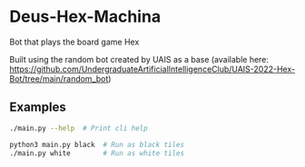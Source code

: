 # Deus-Hex-Machina

Bot that plays the board game Hex

Built using the random bot created by UAIS as a base
(available here: <https://github.com/UndergraduateArtificialIntelligenceClub/UAIS-2022-Hex-Bot/tree/main/random_bot>)

## Examples

```bash
./main.py --help  # Print cli help

python3 main.py black  # Run as black tiles
./main.py white        # Run as white tiles
```
